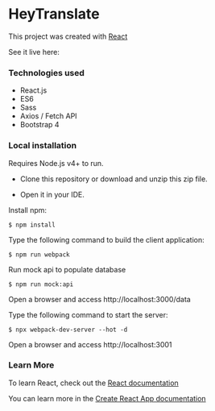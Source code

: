 # HeyTranslate


This project was created with [React](https://reactjs.org/)

See it live here: 

### Technologies used

* React.js
* ES6
* Sass
* Axios / Fetch API
* Bootstrap 4


### Local installation

Requires Node.js v4+ to run.


* Clone this repository or download and unzip this zip file.

* Open it in your IDE.

Install npm:

```
$ npm install
```

Type the following command to build the client application:

```
$ npm run webpack
```

Run mock api to populate database

```
$ npm run mock:api
```
Open a browser and access http://localhost:3000/data


Type the following command to start the server:

```
$ npx webpack-dev-server --hot -d
```

Open a browser and access http://localhost:3001

### Learn More

To learn React, check out the [React documentation](https://reactjs.org/)

You can learn more in the [Create React App documentation](https://create-react-app.dev/docs/getting-started)

